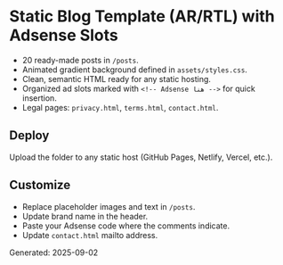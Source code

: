 # Static Blog Template (AR/RTL) with Adsense Slots

- 20 ready-made posts in `/posts`.
- Animated gradient background defined in `assets/styles.css`.
- Clean, semantic HTML ready for any static hosting.
- Organized ad slots marked with `<!-- Adsense هنا -->` for quick insertion.
- Legal pages: `privacy.html`, `terms.html`, `contact.html`.

## Deploy
Upload the folder to any static host (GitHub Pages, Netlify, Vercel, etc.).

## Customize
- Replace placeholder images and text in `/posts`.
- Update brand name in the header.
- Paste your Adsense code where the comments indicate.
- Update `contact.html` mailto address.

Generated: 2025-09-02
